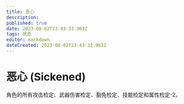 ```yaml
---
title: 恶心
description: 
published: true
date: 2023-08-02T23:43:33.963Z
tags: 状态
editor: markdown
dateCreated: 2023-08-02T23:43:33.963Z
---
```


# 恶心 (Sickened)
角色的所有攻击检定、武器伤害检定、豁免检定、技能检定和属性检定-2。